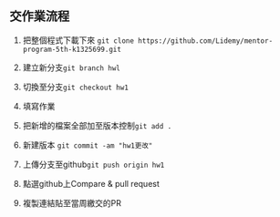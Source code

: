 ## 交作業流程

1. 把整個程式下載下來 `git clone https://github.com/Lidemy/mentor-program-5th-k1325699.git`  

2. 建立新分支`git branch hwl`
  
3. 切換至分支`git checkout hw1`

4. 填寫作業

5. 把新增的檔案全部加至版本控制`git add .`

6. 新建版本 `git commit -am "hw1更改"`

7. 上傳分支至github`git push origin hw1`
   
8. 點選github上Compare & pull request

9. 複製連結貼至當周繳交的PR 